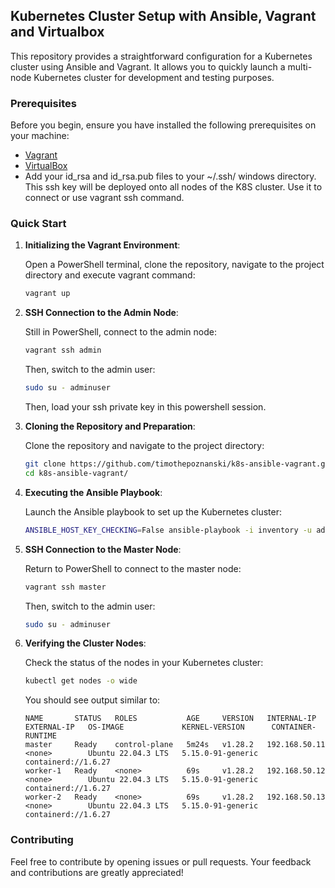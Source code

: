## Kubernetes Cluster Setup with Ansible, Vagrant and Virtualbox

This repository provides a straightforward configuration for a Kubernetes cluster using Ansible and Vagrant. It allows you to quickly launch a multi-node Kubernetes cluster for development and testing purposes.

### Prerequisites

Before you begin, ensure you have installed the following prerequisites on your machine:

- [Vagrant](https://www.vagrantup.com/)
- [VirtualBox](https://www.virtualbox.org/)
- Add your id_rsa and id_rsa.pub files to your ~/.ssh/ windows directory. This ssh key will be deployed onto all nodes of the K8S cluster. Use it to connect or use vagrant ssh command.

### Quick Start

1. **Initializing the Vagrant Environment**:
   
    Open a PowerShell terminal, clone the repository, navigate to the project directory and execute vagrant command:

    ```powershell
    vagrant up
    ```

3. **SSH Connection to the Admin Node**:
   
    Still in PowerShell, connect to the admin node:

    ```powershell
    vagrant ssh admin
    ```

    Then, switch to the admin user:

    ```bash
    sudo su - adminuser
    ```

    Then, load your ssh private key in this powershell session.

5. **Cloning the Repository and Preparation**:
   
    Clone the repository and navigate to the project directory:

    ```bash
    git clone https://github.com/timothepoznanski/k8s-ansible-vagrant.git
    cd k8s-ansible-vagrant/
    ```

7. **Executing the Ansible Playbook**:
   
    Launch the Ansible playbook to set up the Kubernetes cluster:

    ```bash
    ANSIBLE_HOST_KEY_CHECKING=False ansible-playbook -i inventory -u adminuser roles/main.yaml
    ```

9. **SSH Connection to the Master Node**:
    
    Return to PowerShell to connect to the master node:

    ```powershell
    vagrant ssh master
    ```

    Then, switch to the admin user:

    ```bash
    sudo su - adminuser
    ```

11. **Verifying the Cluster Nodes**:
    
    Check the status of the nodes in your Kubernetes cluster:

    ```bash
    kubectl get nodes -o wide
    ```

    You should see output similar to:

    ```
    NAME       STATUS   ROLES           AGE     VERSION   INTERNAL-IP     EXTERNAL-IP   OS-IMAGE             KERNEL-VERSION      CONTAINER-RUNTIME
    master     Ready    control-plane   5m24s   v1.28.2   192.168.50.11   <none>        Ubuntu 22.04.3 LTS   5.15.0-91-generic   containerd://1.6.27
    worker-1   Ready    <none>          69s     v1.28.2   192.168.50.12   <none>        Ubuntu 22.04.3 LTS   5.15.0-91-generic   containerd://1.6.27
    worker-2   Ready    <none>          69s     v1.28.2   192.168.50.13   <none>        Ubuntu 22.04.3 LTS   5.15.0-91-generic   containerd://1.6.27
    ```

### Contributing

Feel free to contribute by opening issues or pull requests. Your feedback and contributions are greatly appreciated!
